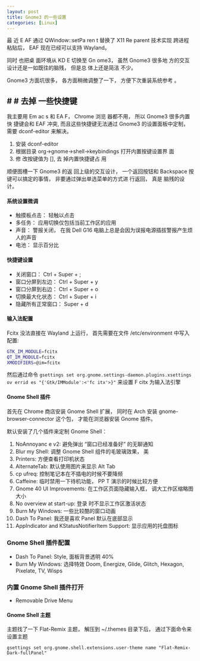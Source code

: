 ```yaml
---
layout: post
title: Gnome3 的一些设置
categories: [Linux]
---
```


最 近 E AF 通过 QWindow::setPa ren t 替换了 X11 Re parent 技术实现 跨进程 粘贴后， EAF 现在已经可以支持 Wayland。
 
同时 也把桌 面环境从 KD E  切换至 Gn ome3， 虽然 Gnome3 很多地 方的交互设计还是一如既往的脑残， 但是总 体上还是简洁 不少。

Gnome3 方面坑很多， 各方面稍微调整了一下， 方便下次重装系统参考 。

## # # 去掉 一些快捷键
 我主要用 Em ac s 和 EA F， Chrome 浏览 器都不用， 所以 Gnome3 很多内置快 捷键会和 EAF  冲突, 而且这些快捷键无法通过 Gnome3 的设置面板中定制， 需要 dconf-editor 来解决。

1. 安装 dconf-editor
2. 根据目录 org->gnome->shell->keybindings 打开内置按键设置界 面
3. 修 改按键值为 [], 去 掉内置快捷键占 用

顺便图槽一下 Gnome3 的返 回上级的交互设计， 一个返回按钮和  Backspace 按键可以搞定的事情， 非要通过弹出单选菜单的方式进 行返回， 真是 脑残的设 计。

#### 系统设置微调
* 触摸板点击： 轻触以点击
* 多任务： 应用切换仅包括当前工作区的应用
* 声音： 警报关闭， 在我 Dell G16 电脑上总是会因为误报电源插拔警报产生烦人的声音
* 电池： 显示百分比

#### 快捷键设置
* 关闭窗口： Ctrl + Super + ;
* 窗口分屏到左边： Ctrl + Super + y
* 窗口分屏到右边： Ctrl + Super + o
* 切换最大化状态： Ctrl + Super + i
* 隐藏所有正常窗口： Super + d

#### 输入法配置

Fcitx 没法直接在 Wayland 上运行， 首先需要在文件 /etc/environment 中写入配置:

```bash
GTK_IM_MODULE=fcitx
QT_IM_MODULE=fcitx
XMODIFIERS=@im=fcitx
```

然后通过命令
```gsettings set org.gnome.settings-daemon.plugins.xsettings ov errid es "{'Gtk/IMModule':<'fc itx'>}"```
来设置 F citx 为输入法引擎

#### Gnome Shell 插件
首先在 Chrome 商店安装 Gnome Shell 扩展， 同时在 Arch 安装 gnome-browser-connector 这个包， 才能在浏览器安装 Gnome 插件。


默认安装了几个插件来定制 Gnome Shell：

1. NoAnnoyanc e v2: 避免弹出  “窗口已经准备好” 的无聊通知
2. Blur my Shell: 调整 Gnome Shell 组件的毛玻璃效果， 美 
3. Printers: 方便查看打印机状态
4. AlternateTab: 默认使用图片来显示 Alt Tab
5. cp ufreq: 控制笔记本在不插电的时候不要降频
6. Caffeine: 临时禁用一下待机功能， PP T 演示的时候比较方便
7. Gnome 40 UI Improvements: 在工作区页面隐藏输入框， 调大工作区缩略图大小
8. No overview at start-up: 登录 时不显示工作区激活状态
9. Burn My Windows: 一些比较酷的窗口动画
10. Dash To Panel: 我还是喜欢 Panel 默认在底部显示
11. AppIndicator and KStatusNotifierItem Support: 显示应用的托盘图标

### Gnome Shell 插件配置
* Dash To Panel: Style, 面板背景透明 40%
* Burn My Windows: 选择特效 Doom, Energize, Glide, Glitch, Hexagon, Pixelate, TV, Wisps

### 内置 Gnome Shell 插件打开
* Removable Drive Menu

#### Gnome Shell 主题

主题找了一下 Flat-Remix 主题， 解压到 ~/.themes 目录下后， 通过下面命令来设置主题

```gsettings set org.gnome.shell.extensions.user-theme name "Flat-Remix-Dark-fullPanel"```
